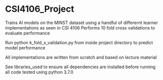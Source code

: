 # CSI4106_Project
Trains AI models on the MINST dataset using a handful of differernt learner implementations as seen in CSI 4106
Performs 10 fold cross validations to evaluate performance

Run python k_fold_x_validation.py from inside project directory to predict model performance

All implementations are written from scratch and based on lecture material

See libraries_used to ensure all dependencies are installed before running
all code tested using python 3.7.0
